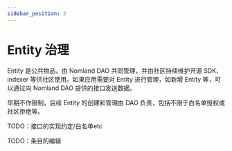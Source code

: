 ```yaml
---
sidebar_position: 2
---
```


# Entity 治理


Entity 是公共物品，由 Nomland DAO 共同管理，并由社区持续维护开源 SDK、indexer 等供社区使用。如果应用需要对 Entity 进行管理，如新增 Entity 等，可以通过向 Nomland DAO 提供的接口发送数据。

早期不作限制，后续 Entity 的创建和管理由 DAO 负责，包括不限于白名单授权或社区拒绝等。

TODO：接口的实现约定/白名单etc

TODO：条目的编辑
